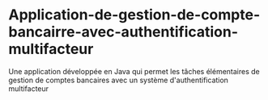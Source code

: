 # Application-de-gestion-de-compte-bancairre-avec-authentification-multifacteur
Une application développée en Java qui permet les tâches élémentaires de gestion de comptes bancaires avec un système d'authentification multifacteur
